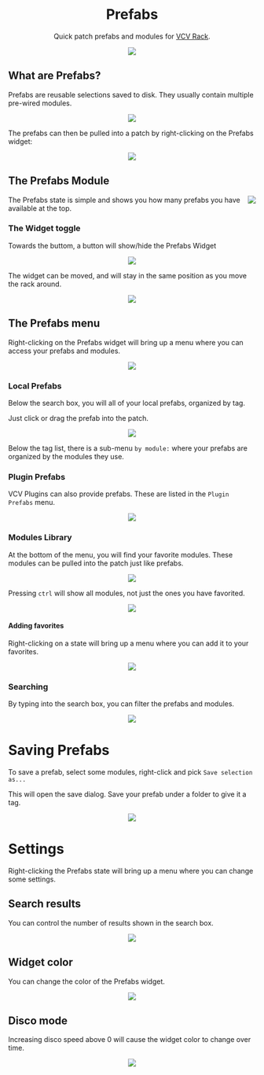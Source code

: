 <h1 align="center">Prefabs</h1>

<p align="center">
Quick patch prefabs and modules for <a href="https://vcvrack.com/">VCV Rack</a>.
</p>

<p align="center">
<img src="images/demo.gif">
</p>

## What are Prefabs?

Prefabs are reusable selections saved to disk. They usually contain multiple pre-wired modules.


<p align="center">
<img src="images/save.png">
</p>


The prefabs can then be pulled into a patch by right-clicking on the Prefabs widget:


<p align="center">
<img src="images/tangents.gif">
</p>

## The Prefabs Module

<img align="right" src="images/screenshot.png">

The Prefabs state is simple and shows you how many prefabs you have available at the top.

### The Widget toggle

Towards the buttom, a button will show/hide the Prefabs Widget

<p align="center">
<img src="images/toggle.gif">
</p>

The widget can be moved, and will stay in the same position as you move the rack around.

<p align="center">
<img src="images/widget.gif">
</p>

## The Prefabs menu

Right-clicking on the Prefabs widget will bring up a menu where you can access your prefabs and modules.

<p align="center">
<img src="images/context-menu.gif">
</p>

### Local Prefabs

Below the search box, you will all of your local prefabs, organized by tag.

Just click or drag the prefab into the patch.

<p align="center">
<img src="images/prefab.gif">
</p>

Below the tag list, there is a sub-menu `by module:` where your prefabs are organized by the modules they use.

### Plugin Prefabs

VCV Plugins can also provide prefabs. These are listed in the `Plugin Prefabs` menu.

<p align="center">
<img src="images/plugins.gif">
</p>

### Modules Library

At the bottom of the menu, you will find your favorite modules. These modules can be pulled into the patch just like
prefabs.

<p align="center">
<img src="images/favorites.gif">
</p>

Pressing `ctrl` will show all modules, not just the ones you have favorited.


<p align="center">
<img src="images/modules.gif">
</p>

#### Adding favorites

Right-clicking on a state will bring up a menu where you can add it to your favorites.

<p align="center">
<img src="images/new-favorites.gif">
</p>

### Searching

By typing into the search box, you can filter the prefabs and modules.

<p align="center">
<img src="images/search.gif">
</p>

# Saving Prefabs

To save a prefab, select some modules, right-click and pick `Save selection as...`

This will open the save dialog. Save your prefab under a folder to give it a tag.

<p align="center">
<img src="images/creation.gif">
</p>

# Settings

Right-clicking the Prefabs state will bring up a menu where you can change some settings.

## Search results

You can control the number of results shown in the search box.

<p align="center">
<img src="images/results.gif">
</p>

## Widget color

You can change the color of the Prefabs widget.

<p align="center">
<img src="images/color.gif">
</p>

## Disco mode

Increasing disco speed above 0 will cause the widget color to change over time.

<p align="center">
<img src="images/disco.gif">
</p>





